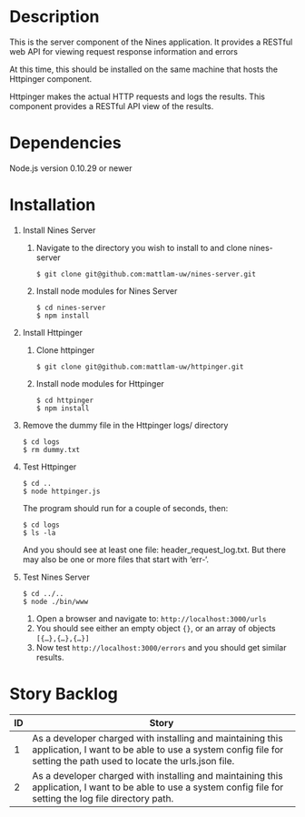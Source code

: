 # Description
This is the server component of the Nines application. It provides a RESTful web API for viewing request response information and errors

At this time, this should be installed on the same machine that hosts the Httpinger component.

Httpinger makes the actual HTTP requests and logs the results. This component provides a RESTful API view of the results.

# Dependencies
Node.js version 0.10.29 or newer

# Installation

1. Install Nines Server
    1. Navigate to the directory you wish to install to and clone nines-server
        
        ```
        $ git clone git@github.com:mattlam-uw/nines-server.git
        ```
        
    2. Install node modules for Nines Server
        
        ```
        $ cd nines-server
        $ npm install
        ```
        
2. Install Httpinger
    1. Clone httpinger
        
        ```
        $ git clone git@github.com:mattlam-uw/httpinger.git
        ```
        
    2. Install node modules for Httpinger
        
        ```
        $ cd httpinger
        $ npm install
        ```
        
3. Remove the dummy file in the Httpinger logs/ directory
    
    ```
    $ cd logs
    $ rm dummy.txt
    ```
    
4. Test Httpinger
    
    ```
    $ cd ..
    $ node httpinger.js
    ```
    
    The program should run for a couple of seconds, then:
    
    ```
    $ cd logs
    $ ls -la
    ```
    
    And you should see at least one file: header_request_log.txt. But there may also be one or more files that start with ‘err-‘.
5. Test Nines Server
    
    ```
    $ cd ../..
    $ node ./bin/www
    ```
    
    1. Open a browser and navigate to: ```http://localhost:3000/urls```
    2. You should see either an empty object ```{}```, or an array of objects ```[{…},{…},{…}]```
    3. Now test ```http://localhost:3000/errors``` and you should get similar results.
	
# Story Backlog
| ID  | Story |
| --- | ----- |
| 1 | As a developer charged with installing and maintaining this application, I want to be able to use a system config file for setting the path used to locate the urls.json file. |
| 2 | As a developer charged with installing and maintaining this application, I want to be able to use a system config file for setting the log file directory path. |
